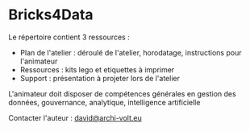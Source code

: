 # Bricks4Data
Le répertoire contient 3 ressources :
- Plan de l'atelier : déroulé de l'atelier, horodatage, instructions pour l'animateur
- Ressources : kits lego et etiquettes à imprimer
- Support : présentation à projeter lors de l'atelier

L'animateur doit disposer de compétences générales en gestion des données, gouvernance, analytique, intelligence artificielle

Contacter l'auteur : david@archi-volt.eu

